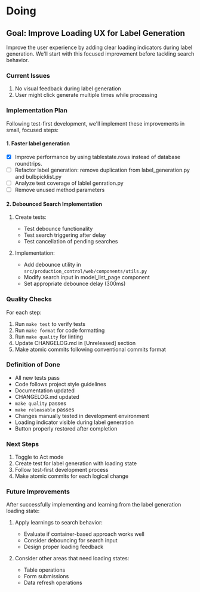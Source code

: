 # Doing

## Goal: Improve Loading UX for Label Generation

Improve the user experience by adding clear loading indicators during label generation. We'll start with this focused improvement before tackling search behavior.

### Current Issues

1. No visual feedback during label generation
2. User might click generate multiple times while processing

### Implementation Plan

Following test-first development, we'll implement these improvements in small, focused steps:

#### 1. Faster label generation

- [x] Improve performance by using tablestate.rows instead of database roundtrips.
- [ ] Refactor label generation: remove duplication from label_generation.py and bulbpicklist.py
- [ ] Analyze test coverage of lablel genration.py
- [ ] Remove unused method parameters

#### 2. Debounced Search Implementation

1. Create tests:
   - Test debounce functionality
   - Test search triggering after delay
   - Test cancellation of pending searches

2. Implementation:
   - Add debounce utility in `src/production_control/web/components/utils.py`
   - Modify search input in model_list_page component
   - Set appropriate debounce delay (300ms)

### Quality Checks

For each step:
1. Run `make test` to verify tests
2. Run `make format` for code formatting
3. Run `make quality` for linting
4. Update CHANGELOG.md in [Unreleased] section
5. Make atomic commits following conventional commits format

### Definition of Done

- All new tests pass
- Code follows project style guidelines
- Documentation updated
- CHANGELOG.md updated
- `make quality` passes
- `make releasable` passes
- Changes manually tested in development environment
- Loading indicator visible during label generation
- Button properly restored after completion

### Next Steps

1. Toggle to Act mode
2. Create test for label generation with loading state
3. Follow test-first development process
4. Make atomic commits for each logical change

### Future Improvements

After successfully implementing and learning from the label generation loading state:

1. Apply learnings to search behavior:
   - Evaluate if container-based approach works well
   - Consider debouncing for search input
   - Design proper loading feedback

2. Consider other areas that need loading states:
   - Table operations
   - Form submissions
   - Data refresh operations
